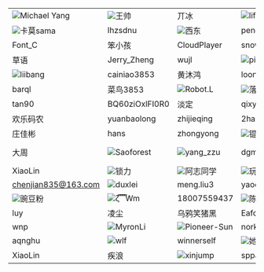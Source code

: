 |     |     |     |     |     |
|-----|-----|-----|-----|-----|
|![](https://foruda.gitee.com/avatar/1676898191051702081/61279_fuhai_1578915942.png!avatar60)Michael Yang|![](https://foruda.gitee.com/avatar/1677105717059215385/7984572_suomm_1624454114.png!avatar60)王帅|丌冰|![](https://foruda.gitee.com/avatar/1691044597656855579/7563907_lifejwang11_1691044597.png!avatar60)life|snyk-bot|
|![](https://foruda.gitee.com/avatar/1691636027051962328/11233353_kamo-sama_1691636027.png!avatar60)卡莫sama|lhzsdnu|![](https://foruda.gitee.com/avatar/1683858335519306352/15535_noear_admin_1683858335.png!avatar60)西东|pengpeng|庄佳彬|
|Font_C|笨小孩|CloudPlayer|snow|Jerry|
|草语|Jerry_Zheng|wujl|![](https://foruda.gitee.com/avatar/1676895504036051867/8807_piggsoft_1578914592.jpg!avatar60)piggsoft|![](https://foruda.gitee.com/avatar/1674286432514482953/4807650_fandai_fandaidzsw_1674286432.png!avatar60)赤兮丷|
|![](https://foruda.gitee.com/avatar/1677053740056224121/5462387_i_tell_you_1618064317.png!avatar60)liibang|cainiao3853|黄沐鸿|loong0306|yangs|
|barql|菜鸟3853|![](https://foruda.gitee.com/avatar/1677086127012961929/7598208_robot-l_1590219712.png!avatar60)Robot.L|![](https://foruda.gitee.com/avatar/1677005791814507674/2130728_lemonbx_1622621180.png!avatar60)落羽er|![](https://foruda.gitee.com/avatar/1691034002435340221/1920167_qimincow_1691034002.png!avatar60)英雄路|
|tan90|BQ60ziOxlFI0R0|淡定|qixy|font-C|
|欢乐码农|yuanbaolong|zhijieqing|2han9wen71an|Shark|
|庄佳彬|hans|zhongyong|![](https://foruda.gitee.com/avatar/1676978624694631546/1600987_youthdream_1592959590.png!avatar60)锟斤拷|![](https://foruda.gitee.com/avatar/1677237805724097193/11485875_bygkn_1660893367.png!avatar60)bygkn|
|大周|![](https://foruda.gitee.com/avatar/1674121508509280199/9288653_saoforestt_1674121508.png!avatar60)Saoforest|![](https://foruda.gitee.com/avatar/1677111694079591934/8088436_yang-zzu_1604969134.png!avatar60)yang_zzu|dgmico|![](https://foruda.gitee.com/avatar/1677162544015233775/9094323_lymph_java_1624796992.png!avatar60)Ikko Eltociear Ashimine|
|XiaoLin|![](https://foruda.gitee.com/avatar/1676895416224286260/8331_chaosforever_1578914555.png!avatar60)锁力|![](https://foruda.gitee.com/avatar/1679885039814030308/5151444_yangbuyi_1679885039.png!avatar60)阿志同学|![](https://foruda.gitee.com/avatar/1684129987239221781/1731138_toycat93_1684129987.png!avatar60)玩具猫|chenjh3|
|chenjian835@163.com|![](https://foruda.gitee.com/avatar/1676896562075035262/20021_duxlei_1578915302.png!avatar60)duxlei|meng.liu3|yaochen4|![](https://foruda.gitee.com/avatar/1676959401839738321/1269497_zhy_balck_1578947791.png!avatar60)zhy_black|
|![](https://foruda.gitee.com/avatar/1676905453682965545/327218_gm173119755_1648555045.png!avatar60)豌豆粉|![](https://foruda.gitee.com/avatar/1676974596171836113/1532463_1395961821_1578953848.png!avatar60)ζั͡ ั͡ ั͡ ั͡Wm|18007559437|![](https://foruda.gitee.com/avatar/1676894749123859490/2132_hopper_1578914095.jpg!avatar60)陈国正|gongzhongqiang|
|luy|凌尘|乌鸦笑猪黑|EafonYoung|Alex|
|wnp|![](https://foruda.gitee.com/avatar/1676901646505077446/106613_myron_1578917779.png!avatar60)MyronLi|![](https://foruda.gitee.com/avatar/1677170868635098448/9319924_pioneer-sun_1624354686.png!avatar60)Pioneer-Sun|norkts|![](https://foruda.gitee.com/avatar/1677166292370951564/9173563_q-alex_1627784508.png!avatar60)Q_Alex|
|aqnghu|![](https://foruda.gitee.com/avatar/1677052070334379576/5421002_wlf213_1612139033.png!avatar60)wlf|winnerself|![](https://foruda.gitee.com/avatar/1677182504887358627/9655223_animal553_1631088642.png!avatar60)她出去赚钱了|张春根|
|XiaoLin|疾浪|![](https://foruda.gitee.com/avatar/1676983827162237415/1697554_xinjump_1654653784.png!avatar60)xinjump|sppan|![](https://foruda.gitee.com/avatar/1662084101462823713/2079235_djxchi_1662084101.png!avatar60)时间淡忘一切|

